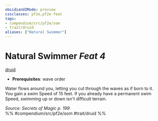 ```yaml
---
obsidianUIMode: preview
cssclasses: pf2e,pf2e-feat
tags:
- compendium/src/pf2e/som
- trait/druid
aliases: ["Natural Swimmer"]
---
```

# Natural Swimmer  *Feat 4*  
[druid](rules/traits/druid.md "Druid Class Trait")  

- **Prerequisites**: wave order

Water flows around you, letting you cut through the waves as if born to it. You gain a swim Speed of 15 feet. If you already have a permanent swim Speed, swimming up or down isn't difficult terrain.

*Source: Secrets of Magic p. 199*  
%% #compendium/src/pf2e/som #trait/druid %%